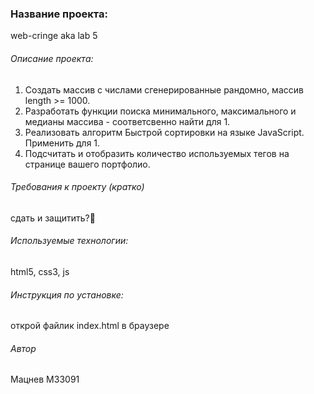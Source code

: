 ### Название проекта:

web-cringe aka lab 5

###### Описание проекта:

1. Создать массив с числами сгенерированные рандомно, массив length >= 1000.
2. Разработать функции поиска минимального, максимального и медианы массива - соответсвенно найти для 1.
3. Реализовать алгоритм Быстрой сортировки на языке JavaScript. Применить для 1.
4. Подсчитать и отобразить количество используемых тегов на странице вашего портфолио.

###### Требования к проекту (кратко)

сдать и защитить?🤨

###### Используемые технологии:

html5, css3, js

###### Инструкция по установке:

открой файлик index.html в браузере

###### Автор

Мацнев М33091
